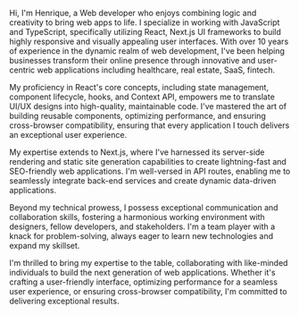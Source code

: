 Hi, I'm Henrique, a Web developer who enjoys combining logic and creativity to bring web apps to life. I specialize in working with JavaScript and TypeScript, specifically utilizing React, Next.js UI frameworks to build highly responsive and visually appealing user interfaces. With over 10 years of experience in the dynamic realm of web development, I've been helping businesses transform their online presence through innovative and user-centric web applications including healthcare, real estate, SaaS, fintech.

My proficiency in React's core concepts, including state management, component lifecycle, hooks, and Context API, empowers me to translate UI/UX designs into high-quality, maintainable code. I've mastered the art of building reusable components, optimizing performance, and ensuring cross-browser compatibility, ensuring that every application I touch delivers an exceptional user experience.

My expertise extends to Next.js, where I've harnessed its server-side rendering and static site generation capabilities to create lightning-fast and SEO-friendly web applications. I'm well-versed in API routes, enabling me to seamlessly integrate back-end services and create dynamic data-driven applications.

Beyond my technical prowess, I possess exceptional communication and collaboration skills, fostering a harmonious working environment with designers, fellow developers, and stakeholders. I'm a team player with a knack for problem-solving, always eager to learn new technologies and expand my skillset.

I'm thrilled to bring my expertise to the table, collaborating with like-minded individuals to build the next generation of web applications. Whether it's crafting a user-friendly interface, optimizing performance for a seamless user experience, or ensuring cross-browser compatibility, I'm committed to delivering exceptional results.

<!---
henrique0115/henrique0115 is a ✨ special ✨ repository because its `README.md` (this file) appears on your GitHub profile.
You can click the Preview link to take a look at your changes.
--->
